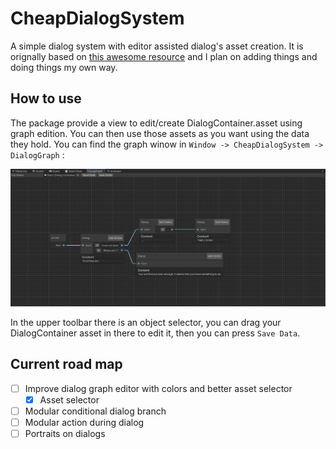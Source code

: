 # CheapDialogSystem

A simple dialog system with editor assisted dialog's asset creation. It is orignally based on [this awesome resource](https://github.com/merpheus-dev/NodeBasedDialogueSystem) and I plan on adding things and doing things my own way.

## How to use

The package provide a view to edit/create DialogContainer.asset using graph edition. You can then use those assets as you want using the data they hold. You can find the graph winow in `Window -> CheapDialogSystem -> DialogGraph` :

![Graph view](./GitResources/graph_view.png)

In the upper toolbar there is an object selector, you can drag your DialogContainer asset in there to edit it, then you can press `Save Data`.

## Current road map

- [ ] Improve dialog graph editor with colors and better asset selector
  - [X] Asset selector
- [ ] Modular conditional dialog branch
- [ ] Modular action during dialog
- [ ] Portraits on dialogs